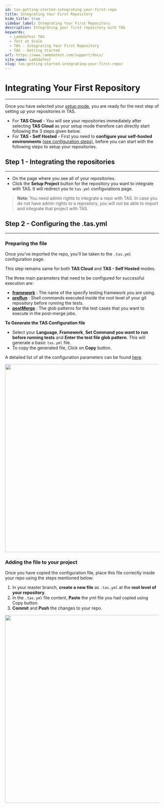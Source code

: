 ```yaml
---
id: tas-getting-started-integrating-your-first-repo
title: Integrating Your First Repository
hide_title: true
sidebar_label: Integrating Your First Repository
description: Integrating your first repository with TAS
keywords:
  - LambdaTest TAS
  - Test at Scale
  - TAS - Integrating Your First Repository
  - TAS - Getting Started
url: https://www.lambdatest.com/support/docs/
site_name: LambdaTest
slug: tas-getting-started-integrating-your-first-repo/
---
```


# Integrating Your First Repository
***
Once you have selected your [setup mode](/docs/tas-getting-started-creating-an-account#selecting-test-at-scale-mode), you are ready for the next step of setting up your repositories in TAS.
​
- For **TAS Cloud** - You will see your repositories immediately after selecting **TAS Cloud** as your setup mode therefore can directly start following the 3 steps given below.
- For **TAS - Self Hosted** - First you need to **configure your self-hosted environments** [(see configuration steps)](/docs/tas-self-hosted-installation/), before you can start with the following steps to setup your repositories.

## Step 1 - Integrating the repositories
***
- On the page where you see all of your repositories.
- Click the **Setup Project** button for the repository you want to integrate with TAS. It will redirect you to `tas.yml` configurations page.

> **Note**: You need admin rights to integrate a repo with TAS. In case you do not have admin rights to a repository, you will not be able to import and integrate that project with TAS.

## Step 2 - Configuring the .tas.yml
***
### Preparing the file 
Once you've imported the repo, you'll be taken to the `.tas.yml` configuration page.

This step remains same for both **TAS Cloud** and **TAS - Self Hosted** modes.

The three main parameters that need to be configured for successful execution are:
- **[framework](/docs/tas-configuring-tas-yml#framework)** : The name of the specify testing framework you are using.
- **[preRun](/docs/tas-configuring-tas-yml#prerun)** : Shell commands executed inside the root level of your git repository before running the tests.
- **[postMerge](/docs/tas-configuring-tas-yml#prerun)** : The glob patterns for the test cases that you want to execute in the post-merge jobs.

**To Generate the TAS Configuration file**
- Select your **Language**, **Framework**, **Set Command you want to run before running tests** and **Enter the test file glob pattern**. This will generate a basic `tas.yml` file.
- To copy the generated file, Click on **Copy** button.

A detailed list of all the configuration parameters can be found [here](/docs/tas-configuring-tas-yml).<br />

<p align="center">
<img loading="lazy" src={require('../assets/images/tas/getting-started/yml-generate.gif').default} alt="Import Repository" width="1340" height="617" className="doc_img"/>
</p>

### Adding the file to your project
Once you have copied the configuration file, place this file correctly inside your repo using the steps mentioned below:
1. In your master branch, **create a new file** as `.tas.yml` at the **root level of  your repository**.
2. In the `.tas.yml` file content, **Paste** the yml file you had copied using Copy button.
3. **Commit** and **Push** the changes to your repo.

<p align="center">
<img loading="lazy" src={require('../assets/images/tas/getting-started/yml-addition-in-repo.gif').default} alt="Import Repository" width="1340" height="617" className="doc_img"/>
</p>
